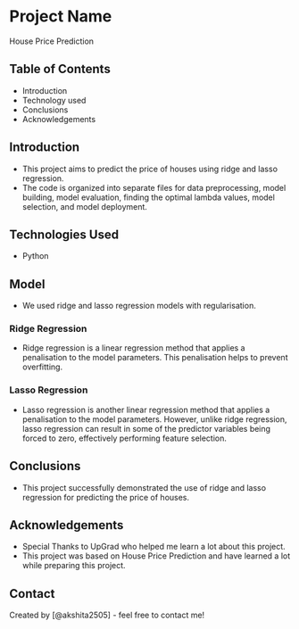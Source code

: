 # Project Name
House Price Prediction


## Table of Contents
* Introduction
* Technology used
* Conclusions
* Acknowledgements


## Introduction
- This project aims to predict the price of houses using ridge and lasso regression.
- The code is organized into separate files for data preprocessing, model building, model evaluation, finding the optimal lambda values, model selection, and model deployment.


## Technologies Used
- Python

 ## Model
 
 - We used ridge and lasso regression models with regularisation.

### Ridge Regression
 -  Ridge regression is a linear regression method that applies a penalisation to the model parameters. This penalisation helps to prevent overfitting.

### Lasso Regression
 - Lasso regression is another linear regression method that applies a penalisation to the model parameters. However, unlike ridge regression, lasso regression can result in some of the predictor variables being forced to zero, effectively performing feature selection.



## Conclusions
- This project successfully demonstrated the use of ridge and lasso regression for predicting the price of houses. 


## Acknowledgements
- Special Thanks to UpGrad who helped me learn a lot about this project.
- This project was based on House Price Prediction and have learned a lot while preparing this project.


## Contact
Created by [@akshita2505] - feel free to contact me!
